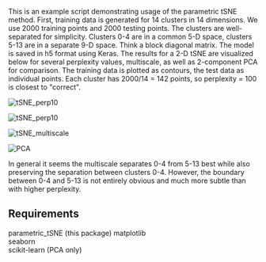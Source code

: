This is an example script demonstrating usage of the parametric tSNE method.
First, training data is generated for 14 clusters in 14 dimensions. We use 2000 training points and 2000 testing points.
The clusters are well-separated for simplicity. Clusters 0-4 are in a common 5-D space, clusters 5-13 are in a separate 9-D space. Think a block diagonal matrix.
The model is saved in h5 format using Keras.
The results for a 2-D tSNE are visualized below for several perplexity values, multiscale, as well as 2-component PCA for comparison.
The training data is plotted as contours, the test data as individual points.
Each cluster has 2000/14 = 142 points, so perplexity = 100 is closest to "correct".

![tSNE_perp10](example_viz_tSNE_hollow-perp10.png "tSNE (Perplexity 10)")

![tSNE_perp10](example_viz_tSNE_hollow-perp100.png "tSNE (Perplexity 100)")

![tSNE_multiscale](example_viz_tSNE_hollow-multiscale.png "tSNE (Multiscale)")

![PCA](example_viz_PCA_hollow.png "PCA")

In general it seems the multiscale separates 0-4 from 5-13 best while also preserving the separation between clusters 0-4. However, the boundary between 0-4 and 5-13 is not entirely obvious and much more subtle than with higher perplexity.

## Requirements 
parametric_tSNE (this package)
matplotlib  
seaborn  
scikit-learn (PCA only)  

